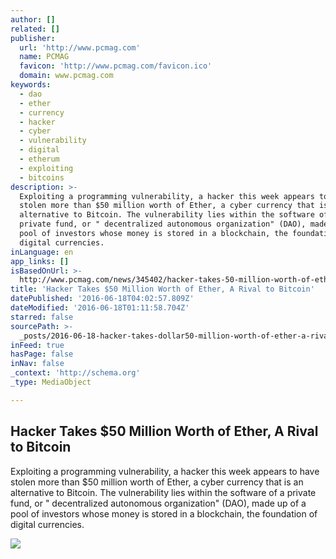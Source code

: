 ```yaml
---
author: []
related: []
publisher:
  url: 'http://www.pcmag.com'
  name: PCMAG
  favicon: 'http://www.pcmag.com/favicon.ico'
  domain: www.pcmag.com
keywords:
  - dao
  - ether
  - currency
  - hacker
  - cyber
  - vulnerability
  - digital
  - etherum
  - exploiting
  - bitcoins
description: >-
  Exploiting a programming vulnerability, a hacker this week appears to have
  stolen more than $50 million worth of Ether, a cyber currency that is an
  alternative to Bitcoin. The vulnerability lies within the software of a
  private fund, or " decentralized autonomous organization" (DAO), made up of a
  pool of investors whose money is stored in a blockchain, the foundation of
  digital currencies.
inLanguage: en
app_links: []
isBasedOnUrl: >-
  http://www.pcmag.com/news/345402/hacker-takes-50-million-worth-of-ether-a-rival-to-bitcoin
title: 'Hacker Takes $50 Million Worth of Ether, A Rival to Bitcoin'
datePublished: '2016-06-18T04:02:57.809Z'
dateModified: '2016-06-18T01:11:58.704Z'
starred: false
sourcePath: >-
  _posts/2016-06-18-hacker-takes-dollar50-million-worth-of-ether-a-rival-to-bitcoin.md
inFeed: true
hasPage: false
inNav: false
_context: 'http://schema.org'
_type: MediaObject

---
```

<article style=""><h1>Hacker Takes $50 Million Worth of Ether, A Rival to Bitcoin</h1><p>Exploiting a programming vulnerability, a hacker this week appears to have stolen more than $50 million worth of Ether, a cyber currency that is an alternative to Bitcoin. The vulnerability lies within the software of a private fund, or " decentralized autonomous organization" (DAO), made up of a pool of investors whose money is stored in a blockchain, the foundation of digital currencies.</p><img src="http://www5.pcmag.com/media/images/505729-blockchain-future.jpg?thumb=y&amp;width=740&amp;height=426" /></article>
